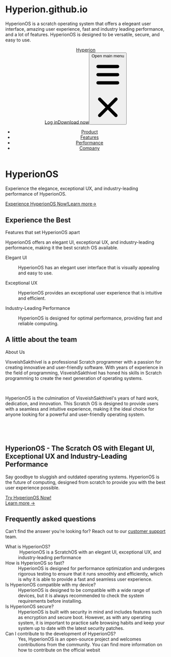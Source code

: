# Hyperion.github.io
HyperionOS is a scratch operating system that offers a elegeant user interface, amazing user experience, fast and industry leading performance, and a lot of features. HyperionOS is designed to be versatile, secure, and easy to use.
<div class="bg-indigo-50">
    <header>
        <nav class="bg-indigo-50 border-gray-200 px-4 lg:px-6 py-2.5">
            <div class="flex flex-wrap justify-between items-center mx-auto max-w-screen-xl">
                <a href="#" class="flex items-center"><span class="text-indigo-600 self-center text-xl font-semibold whitespace-nowrap">Hyperion</span></a>
                <div class="flex items-center lg:order-2">
                    <a href="#" class="text-gray-800 hover:bg-gray-50 focus:ring-4 focus:ring-gray-300 font-medium rounded-lg text-sm px-4 lg:px-5 py-2 lg:py-2.5 mr-2">Log in</a><a href="#" class="text-white bg-blue-700 hover:bg-blue-800 font-medium rounded-lg text-sm px-4 lg:px-5 py-2 lg:py-2.5 mr-2">Download now</a
                    ><button type="button" class="inline-flex items-center p-2 ml-1 text-sm text-gray-500 rounded-lg lg:hidden hover:bg-gray-100 focus:outline-none focus:ring-2 focus:ring-gray-200" aria-controls="mobile-menu-2" aria-expanded="false">
                        <span class="sr-only">Open main menu</span><svg class="w-6 h-6" fill="currentColor" viewBox="0 0 20 20" xmlns="http://www.w3.org/2000/svg"><path fill-rule="evenodd" d="M3 5a1 1 0 011-1h12a1 1 0 110 2H4a1 1 0 01-1-1zM3 10a1 1 0 011-1h12a1 1 0 110 2H4a1 1 0 01-1-1zM3 15a1 1 0 011-1h12a1 1 0 110 2H4a1 1 0 01-1-1z" clip-rule="evenodd"></path></svg><svg class="hidden w-6 h-6" fill="currentColor" viewBox="0 0 20 20" xmlns="http://www.w3.org/2000/svg"><path fill-rule="evenodd" d="M4.293 4.293a1 1 0 011.414 0L10 8.586l4.293-4.293a1 1 0 111.414 1.414L11.414 10l4.293 4.293a1 1 0 01-1.414 1.414L10 11.414l-4.293 4.293a1 1 0 01-1.414-1.414L8.586 10 4.293 5.707a1 1 0 010-1.414z" clip-rule="evenodd"></path></svg>
                    </button>
                </div>
                <div class="hidden justify-between items-center w-full lg:flex lg:w-auto lg:order-1" id="mobile-menu-2">
                    <ul class="flex flex-col mt-4 font-medium lg:flex-row lg:space-x-8 lg:mt-0">
                        <li><a href="#" class="block py-2 pr-4 pl-3 hover:text-blue-800 text-black rounded lg:bg-transparent lg:p-0" aria-current="page">Product</a></li>
                        <li><a href="#" class="block py-2 pr-4 pl-3 hover:text-blue-800 text-black rounded lg:bg-transparent lg:p-0" aria-current="page">Features</a></li>
                        <li><a href="#" class="block py-2 pr-4 pl-3 hover:text-blue-800 text-black rounded lg:bg-transparent lg:p-0" aria-current="page">Performance</a></li>
                        <li><a href="#" class="block py-2 pr-4 pl-3 hover:text-blue-800 text-black rounded lg:bg-transparent lg:p-0" aria-current="page">Company</a></li>
                    </ul>
                </div>
            </div>
        </nav>
    </header>
    <div class="relative isolate px-6 pt-14 lg:px-8">
        <div class="absolute inset-x-0 -top-40 -z-10 transform-gpu overflow-hidden blur-3xl sm:-top-80" aria-hidden="true"></div>
        <div class="mx-auto max-w-2xl py-10 sm:py-48 lg:py-10">
            <div class="text-center">
                <h1 class="text-4xl font-bold tracking-tight text-gray-900 sm:text-6xl">HyperionOS</h1>
                <p class="mt-6 text-lg leading-8 text-gray-600">Experience the elegance, exceptional UX, and industry-leading performance of HyperionOS.</p>
                <div class="mt-10 flex items-center justify-center gap-x-6">
                    <a href="#" class="rounded-md bg-indigo-600 px-3.5 py-2.5 text-sm font-semibold text-white shadow-sm hover:bg-indigo-500 focus-visible:outline focus-visible:outline-2 focus-visible:outline-offset-2 focus-visible:outline-indigo-600">Experience HyperionOS Now!</a><a href="#" class="text-sm font-semibold leading-6 text-gray-900">Learn more<span aria-hidden="true">→</span></a>
                </div>
            </div>
        </div>
    </div>
</div>
<div class="bg-indigo-600 py-10 sm:py-10">
    <div class="mx-auto max-w-7xl px-6 lg:px-8">
        <div class="mx-auto max-w-2xl lg:text-center">
            <h2 class="text-base font-semibold leading-7 text-indigo-200">Experience the Best</h2>
            <p class="mt-2 text-3xl font-bold tracking-tight text-white sm:text-4xl">Features that set HyperionOS apart</p>
            <p class="mt-6 text-lg leading-8 text-indigo-200">HyperionOS offers an elegant UI, exceptional UX, and industry-leading performance, making it the best scratch OS available.</p>
        </div>
        <div class="mx-auto mt-16 max-w-2xl sm:mt-20 lg:mt-24 lg:max-w-none">
            <dl class="grid max-w-xl grid-cols-1 gap-x-8 gap-y-16 lg:max-w-none lg:grid-cols-3">
                <div class="flex flex-col">
                    <dt class="flex items-center gap-x-3 text-base font-semibold leading-7 text-white">Elegant UI</dt>
                    <dd class="mt-4 flex flex-auto flex-col text-base leading-7 text-indigo-200"><p class="flex-auto">HyperionOS has an elegant user interface that is visually appealing and easy to use.</p></dd>
                </div>
                <div class="flex flex-col">
                    <dt class="flex items-center gap-x-3 text-base font-semibold leading-7 text-white">Exceptional UX</dt>
                    <dd class="mt-4 flex flex-auto flex-col text-base leading-7 text-indigo-200"><p class="flex-auto">HyperionOS provides an exceptional user experience that is intuitive and efficient.</p></dd>
                </div>
                <div class="flex flex-col">
                    <dt class="flex items-center gap-x-3 text-base font-semibold leading-7 text-white">Industry-Leading Performance</dt>
                    <dd class="mt-4 flex flex-auto flex-col text-base leading-7 text-indigo-200"><p class="flex-auto">HyperionOS is designed for optimal performance, providing fast and reliable computing.</p></dd>
                </div>
            </dl>
        </div>
    </div>
</div>
<div class="bg-white py-24 sm:py-32">
    <div class="mx-auto max-w-7xl px-6 lg:px-8">
        <div class="mx-auto max-w-4xl sm:text-center">
            <h2 class="text-base font-semibold leading-7 text-indigo-600">A little about the team</h2>
            <p class="mt-2 text-4xl font-bold tracking-tight text-gray-900 sm:text-5xl">About Us</p>
        </div>
        <p class="mx-auto mt-6 max-w-2xl text-lg leading-8 text-gray-600 sm:text-center">VisveishSakthivel is a professional Scratch programmer with a passion for creating innovative and user-friendly software. With years of experience in the field of programming, VisveishSakthivel has honed his skills in Scratch programming to create the next generation of operating systems.</p>
        <p class="mx-auto mt-6 max-w-2xl text-lg leading-8 text-gray-600 sm:text-center"><br /></p>
        <p class="mx-auto mt-6 max-w-2xl text-lg leading-8 text-gray-600 sm:text-center">HyperionOS is the culmination of VisveishSakthivel's years of hard work, dedication, and innovation. This Scratch OS is designed to provide users with a seamless and intuitive experience, making it the ideal choice for anyone looking for a powerful and user-friendly operating system.</p>
        <p class="mx-auto mt-6 max-w-2xl text-lg leading-8 text-gray-600 sm:text-center"><br /></p>
    </div>
</div>
<div class="bg-indigo-600">
    <div class="px-6 py-24 sm:px-6 sm:py-32 lg:px-8">
        <div class="mx-auto max-w-2xl text-center">
            <h2 class="text-3xl font-bold tracking-tight text-white sm:text-4xl"><br />HyperionOS - The Scratch OS with Elegant UI, Exceptional UX and Industry-Leading Performance</h2>
            <p class="mx-auto mt-6 max-w-xl text-lg leading-8 text-indigo-200">Say goodbye to sluggish and outdated operating systems. HyperionOS is the future of computing, designed from scratch to provide you with the best user experience possible.</p>
            <div class="mt-10 flex items-center justify-center gap-x-6">
                <a href="#" class="rounded-md bg-white px-3.5 py-2.5 text-sm font-semibold text-indigo-600 shadow-sm hover:bg-indigo-50 focus-visible:outline focus-visible:outline-2 focus-visible:outline-offset-2 focus-visible:outline-white">Try HyperionOS Now!<br /></a
                ><a href="#" class="text-sm font-semibold leading-6 text-white"
                    >Learn more<!-- -->
                    <span aria-hidden="true">→</span></a
                >
            </div>
        </div>
    </div>
</div>
<div class="bg-white">
    <div class="mx-auto max-w-7xl px-6 py-24 sm:pt-32 lg:px-8 lg:py-40">
        <div class="lg:grid lg:grid-cols-12 lg:gap-8">
            <div class="lg:col-span-5">
                <h2 class="text-2xl font-bold leading-10 tracking-tight text-gray-900">Frequently asked questions</h2>
                <p class="mt-4 text-base leading-7 text-gray-600">
                    Can’t find the answer you’re looking for? Reach out to our<!-- -->
                    <a href="#" class="font-semibold text-indigo-600 hover:text-indigo-500">customer support</a>
                    <!-- -->team.
                </p>
            </div>
            <div class="mt-10 lg:col-span-7 lg:mt-0">
                <dl class="space-y-10">
                    <div>
                        <dt class="text-base font-semibold leading-7 text-gray-900">What is HyperionOS?</dt>
                        <dd class="mt-2 text-base leading-7 text-gray-600">&nbsp;HyperionOS is a ScratchOS&nbsp;with an elegant UI, exceptional UX, and industry-leading performance</dd>
                    </div>
                    <div>
                        <dt class="text-base font-semibold leading-7 text-gray-900">How is HyperionOS so fast?</dt>
                        <dd class="mt-2 text-base leading-7 text-gray-600">HyperionOS is designed for performance optimization and undergoes rigorous testing to ensure that it runs smoothly and efficiently, which is why it is able to provide a fast and seamless user experience.<br /></dd>
                    </div>
                    <div>
                        <dt class="text-base font-semibold leading-7 text-gray-900">Is HyperionOS compatible with my device?</dt>
                        <dd class="mt-2 text-base leading-7 text-gray-600">HyperionOS is designed to be compatible with a wide range of devices, but it is always recommended to check the system requirements before installing.</dd>
                    </div>
                    <div>
                        <dt class="text-base font-semibold leading-7 text-gray-900">Is HyperionOS secure?</dt>
                        <dd class="mt-2 text-base leading-7 text-gray-600">HyperionOS is built with security in mind and includes features such as encryption and secure boot. However, as with any operating system, it is important to practice safe browsing habits and keep your system up to date with the latest security patches.</dd>
                    </div>
                    <div>
                        <dt class="text-base font-semibold leading-7 text-gray-900">Can I contribute to the development of HyperionOS?</dt>
                        <dd class="mt-2 text-base leading-7 text-gray-600">Yes, HyperionOS is an open-source project and welcomes contributions from the community. You can find more information on how to contribute on the official websit</dd>
                    </div>
                </dl>
            </div>
        </div>
    </div>
</div>
